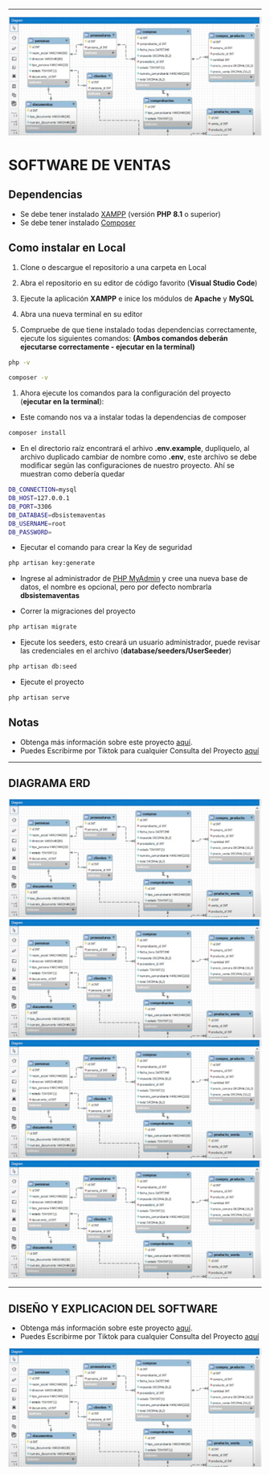 ------------
![Img](https://github.com/JosueCColcasDesarrollador/ProyectoEvaluacion/blob/main/diagrama_basedatos/tablas_part01.jpeg)

# SOFTWARE DE VENTAS

## Dependencias
- Se debe tener instalado [XAMPP](https://www.apachefriends.org/es/download.html "XAMPP") (versión **PHP** **8.1** o superior)  
- Se debe tener instalado [Composer](https://getcomposer.org/download/ "Composer")

## Como instalar en Local
1. Clone o descargue el repositorio a una carpeta en Local

1. Abra el repositorio en su editor de código favorito (**Visual Studio Code**)

1. Ejecute la aplicación **XAMPP** e inice los módulos de **Apache** y **MySQL**

1. Abra una nueva terminal en su editor 

1. Compruebe de que tiene instalado todas dependencias correctamente, ejecute los siguientes comandos: **(Ambos comandos deberán ejecutarse correctamente - ejecutar en la terminal)**
```bash
php -v
```
```bash
composer -v
```

1. Ahora ejecute los comandos para la configuración del proyecto (**ejecutar en la terminal**):

- Este comando nos va a instalar todas la dependencias de composer
```bash
composer install
```
- En el directorio raíz encontrará el arhivo **.env.example**, dupliquelo, al archivo duplicado cambiar de nombre como **.env**, este archivo se debe modificar según las configuraciones de nuestro proyecto. Ahí se muestran como debería quedar
```bash
DB_CONNECTION=mysql
DB_HOST=127.0.0.1
DB_PORT=3306
DB_DATABASE=dbsistemaventas 
DB_USERNAME=root
DB_PASSWORD=
```
- Ejecutar el comando para crear la Key de seguridad
```bash
php artisan key:generate 
```
- Ingrese al administrador de [PHP MyAdmin](http://localhost/phpmyadmin/) y cree una nueva base de datos, el nombre es opcional, pero por defecto nombrarla **dbsistemaventas**

- Correr la migraciones del proyecto
```bash
php artisan migrate
```
- Ejecute los seeders, esto creará un usuario administrador, puede revisar las credenciales en el archivo (**database/seeders/UserSeeder**)
```bash
php artisan db:seed
```
- Ejecute el proyecto
```bash
php artisan serve
```

## Notas
- Obtenga más información sobre este proyecto [aquí](https://www.youtube.com/@Andre_Raton).
- Puedes Escribirme por Tiktok para cualquier Consulta del Proyecto [aquí](https://www.tiktok.com/@blankuskaladoguita)

------------

## DIAGRAMA ERD
![Img](https://github.com/JosueCColcasDesarrollador/ProyectoEvaluacion/blob/main/diagrama_basedatos/tablas_part01.jpeg)
![Img](https://github.com/JosueCColcasDesarrollador/ProyectoEvaluacion/blob/main/diagrama_basedatos/tablas_part01.jpeg)
![Img](https://github.com/JosueCColcasDesarrollador/ProyectoEvaluacion/blob/main/diagrama_basedatos/tablas_part01.jpeg)
![Img](https://github.com/JosueCColcasDesarrollador/ProyectoEvaluacion/blob/main/diagrama_basedatos/tablas_part01.jpeg)

------------

## DISEÑO Y EXPLICACION DEL SOFTWARE
- Obtenga más información sobre este proyecto [aquí](https://www.youtube.com/@Andre_Raton).
- Puedes Escribirme por Tiktok para cualquier Consulta del Proyecto [aquí](https://www.tiktok.com/@blankuskaladoguita)

![Img](https://github.com/JosueCColcasDesarrollador/ProyectoEvaluacion/blob/main/diagrama_basedatos/tablas_part01.jpeg)
